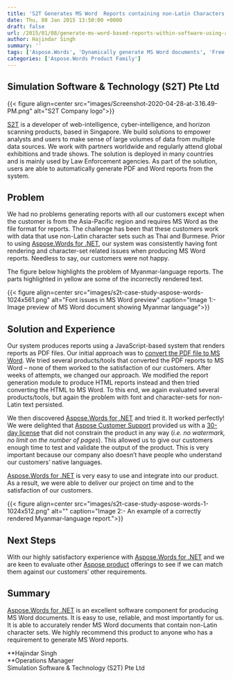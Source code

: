 ```yaml
---
title: 'S2T Generates MS Word  Reports containing non-Latin Characters within the Software using Aspose APIs'
date: Thu, 08 Jan 2015 13:50:00 +0000
draft: false
url: /2015/01/08/generate-ms-word-based-reports-within-software-using-apis/
author: Hajindar Singh
summary: ''
tags: ['Aspose.Words', 'Dynamically generate MS Word documents', 'Free Temporary license', 'Free Trial Version', 'Generate MS Word files on the fly', 'PDF to DOC/DOCX conversion', 'Render DOCX /DOCX to PDF format', 'Render DOCX/DOC to HTML conversion', 'Render non-English characters in MS Word documents', 'Success Stories']
categories: ['Aspose.Words Product Family']
---
```


## Simulation Software & Technology (S2T) Pte Ltd



{{< figure align=center src="images/Screenshot-2020-04-28-at-3.16.49-PM.png" alt="S2T Company logo">}}


[S2T][1] is a developer of web-intelligence, cyber-intelligence, and horizon scanning products, based in Singapore. We build solutions to empower analysts and users to make sense of large volumes of data from multiple data sources. We work with partners worldwide and regularly attend global exhibitions and trade shows. The solution is deployed in many countries and is mainly used by Law Enforcement agencies. As part of the solution, users are able to automatically generate PDF and Word reports from the system.

## Problem

We had no problems generating reports with all our customers except when the customer is from the Asia-Pacific region and requires MS Word as the file format for reports. The challenge has been that these customers work with data that use non-Latin character sets such as Thai and Burmese. Prior to using [Aspose.Words for .NET][2], our system was consistently having font rendering and character-set related issues when producing MS Word reports. Needless to say, our customers were not happy.

The figure below highlights the problem of Myanmar-language reports. The parts highlighted in yellow are some of the incorrectly rendered text.



{{< figure align=center src="images/s2t-case-study-aspose-words-1024x561.png" alt="Font issues in MS Word preview" caption="Image 1:- Image preview of MS Word document showing Myanmar language">}}


## Solution and Experience

Our system produces reports using a JavaScript-based system that renders reports as PDF files. Our initial approach was to [convert the PDF file to MS Word][3]. We tried several products/tools that converted the PDF reports to MS Word – none of them worked to the satisfaction of our customers. After weeks of attempts, we changed our approach. We modified the report generation module to produce HTML reports instead and then tried converting the HTML to MS Word. To this end, we again evaluated several products/tools, but again the problem with font and character-sets for non-Latin text persisted.

We then discovered [Aspose.Words for .NET][4] and tried it. It worked perfectly! We were delighted that [Aspose Customer Support][5] provided us with a [30-day license][6] that did not constrain the product in any way (_i.e. no watermark, no limit on the number of pages_). This allowed us to give our customers enough time to test and validate the output of the product. This is very important because our company also doesn’t have people who understand our customers’ native languages.

[Aspose.Words for .NET][7] is very easy to use and integrate into our product. As a result, we were able to deliver our project on time and to the satisfaction of our customers.



{{< figure align=center src="images/s2t-case-study-aspose-words-1-1024x512.png" alt="" caption="Image 2:- An example of a correctly rendered Myanmar-language report.">}}


## Next Steps

With our highly satisfactory experience with [Aspose.Words for .NET][8] and we are keen to evaluate other [Aspose product][9] offerings to see if we can match them against our customers’ other requirements.

## Summary

[Aspose.Words for .NET][10] is an excellent software component for producing MS Word documents. It is easy to use, reliable, and most importantly for us. It is able to accurately render MS Word documents that contain non-Latin character sets. We highly recommend this product to anyone who has a requirement to generate MS Word reports.

**Hajindar Singh  
**Operations Manager  
Simulation Software & Technology (S2T) Pte Ltd




[1]: http://www.simulation.com.sg/index.html
[2]: https://products.aspose.com/words/net
[3]: https://docs.aspose.com/display/wordsnet/Creating+or+Loading+a+Document#CreatingorLoadingaDocument-LoadingPDFFiles
[4]: https://products.aspose.com/words/net
[5]: https://forum.aspose.com/c/words
[6]: https://purchase.aspose.com/temporary-license
[7]: https://products.aspose.com/words/net
[8]: https://products.aspose.com/words/net
[9]: https://products.aspose.com/
[10]: https://products.aspose.com/words/net




